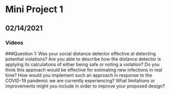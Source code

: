 # Mini Project 1 
## 02/14/2021

### Videos

###Question 1: Was your social distance detector effective at detecting potential violations? Are you able to describe how the distance detector is applying its calculations of either being safe or noting a violation?
Do you think this approach would be effective for estimating new infections in real time? How would you implement such an approach in response to the COVID-19 pandemic we are currently experiencing?
What limitations or improvements might you include in order to improve your proposed design?
